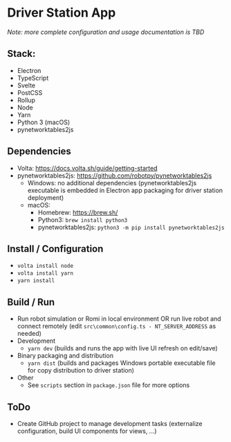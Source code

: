 # Driver Station App

_Note: more complete configuration and usage documentation is TBD_

## Stack:
* Electron
* TypeScript
* Svelte
* PostCSS
* Rollup
* Node
* Yarn
* Python 3 (macOS)
* pynetworktables2js

## Dependencies
* Volta: https://docs.volta.sh/guide/getting-started
* pynetworktables2js: https://github.com/robotpy/pynetworktables2js
  * Windows: no additional dependencies (pynetworktables2js executable is embedded in Electron app packaging for driver station deployment)
  * macOS:
    * Homebrew: https://brew.sh/
    * Python3: `brew install python3`
    * pynetworktables2js: `python3 -m pip install pynetworktables2js`

## Install / Configuration
* `volta install node`
* `volta install yarn`
* `yarn install`

## Build / Run
* Run robot simulation or Romi in local environment OR run live robot and connect remotely (edit `src\common\config.ts - NT_SERVER_ADDRESS` as needed)
* Development
  * `yarn dev` (builds and runs the app with live UI refresh on edit/save)
* Binary packaging and distribution
  * `yarn dist` (builds and packages Windows portable executable file for copy distribution to driver station)
* Other
  * See `scripts` section in `package.json` file for more options

## ToDo
  - Create GitHub project to manage development tasks (externalize configuration, build UI components for views, ...)
  